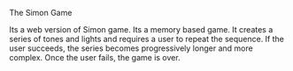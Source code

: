 The Simon Game

Its a web version of Simon game. Its a memory based game. 
It creates a series of tones and lights and requires a user to repeat the sequence. 
If the user succeeds, the series becomes progressively longer and more complex. 
Once the user fails, the game is over.